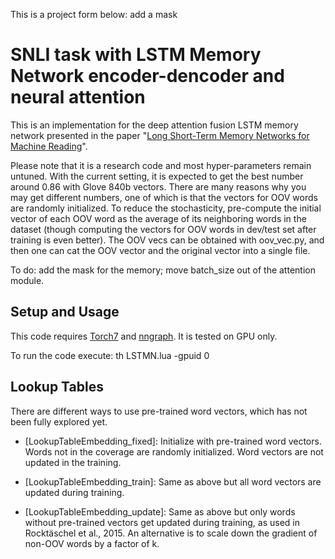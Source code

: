 This is a project form below:
add a mask

# SNLI task with LSTM Memory Network encoder-dencoder and neural attention

This is an implementation for the deep attention fusion LSTM memory network presented in the paper "[Long Short-Term Memory Networks for Machine Reading](http://arxiv.org/abs/1601.06733)". 

Please note that it is a research code and most hyper-parameters remain untuned. With the current setting, it is expected to get the best number around 0.86 with Glove 840b vectors. There are many reasons why you may get different numbers, one of which is that the vectors for OOV words are randomly initialized. To reduce the stochasticity, pre-compute the initial vector of each OOV word as the average of its neighboring words in the dataset (though computing the vectors for OOV words in dev/test set after training is even better). The OOV vecs can be obtained with oov_vec.py, and then one can cat the OOV vector and the original vector into a single file.

To do: add the mask for the memory; move batch_size out of the attention module.

## Setup and Usage
This code requires [Torch7](http://torch.ch/) and [nngraph](http://github.com/torch/nngraph). It is tested on GPU only.

To run the code execute: th LSTMN.lua -gpuid 0


## Lookup Tables
There are different ways to use pre-trained word vectors, which has not been fully explored yet.

* [LookupTableEmbedding_fixed]: Initialize with pre-trained word vectors. Words not in the coverage are randomly initialized. Word vectors are not updated in the training.

* [LookupTableEmbedding_train]: Same as above but all word vectors are updated during training.

* [LookupTableEmbedding_update]: Same as above but only words without pre-trained vectors get updated during training, as used in Rocktäschel et al., 2015. An alternative is to scale down the gradient of non-OOV words by a factor of k. 
